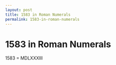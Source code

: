 ```yaml
---
layout: post
title: 1583 in Roman Numerals
permalink: 1583-in-roman-numerals
---
```


# 1583 in Roman Numerals

1583 = MDLXXXIII
